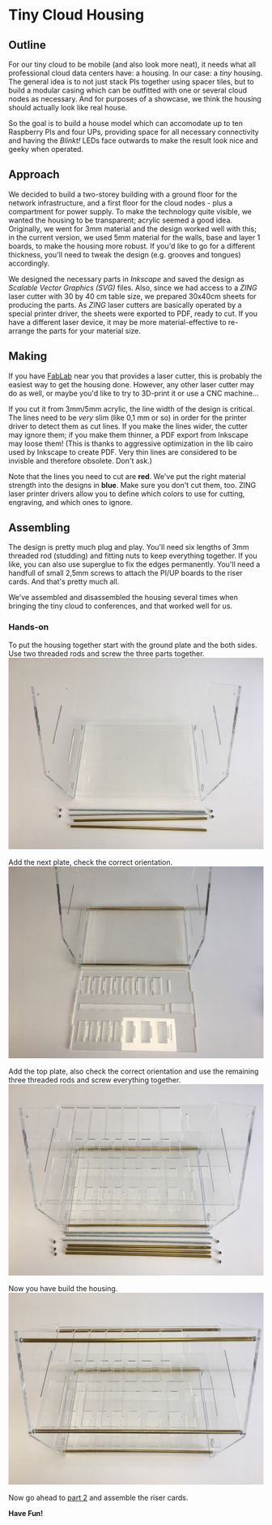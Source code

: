 # Tiny Cloud Housing

## Outline
For our tiny cloud to be mobile (and also look more neat), it needs what all
professional cloud data centers have: a housing. In our case: a _tiny_ housing.
The general idea is to not just stack PIs together using spacer tiles, but to
build a modular casing which can be outfitted with one or several cloud nodes
as necessary. And for purposes of a showcase, we think the housing should
actually look like real house.

So the goal is to build a house model which can accomodate up to ten Raspberry
PIs and four UPs, providing space for all necessary connectivity and having
the _Blinkt!_ LEDs face outwards to make the result look nice and geeky when
operated.

## Approach
We decided to build a two-storey building with a ground floor for the network
infrastructure, and a first floor for the cloud nodes - plus a compartment for
power supply. To make the technology quite visible, we wanted the housing to
be transparent; acrylic seemed a good idea. Originally, we went for 3mm material and the design worked well with this; in the current version, we used 5mm
material for the walls, base and layer 1 boards, to make the housing more
robust. If you'd like to go for a different thickness,
you'll need to tweak the design (e.g. grooves and tongues) accordingly.

We designed the necessary parts in _Inkscape_ and saved the design as _Scalable
Vector Graphics (SVG)_ files. Also, since we had access to a _ZING_ laser cutter
with 30 by 40 cm table size, we prepared 30x40cm sheets for producing the parts.
As _ZING_ laser cutters are basically operated by a special printer driver, the
sheets were exported to PDF, ready to cut.
If you have a different laser device, it may be more material-effective to
re-arrange the parts for your material size.

## Making
If you have [FabLab](https://en.wikipedia.org/wiki/Fab_lab) near you that provides a laser cutter, this is
probably the easiest way to get the housing done. However, any other laser cutter
may do as well, or maybe you'd like to try to 3D-print it or use a CNC machine...

If you cut it from 3mm/5mm acrylic, the line width of the design is critical. The
lines need to be _very_ slim (like 0,1 mm or so) in order for the printer driver
to detect them as cut lines. If you make the lines wider, the cutter may ignore
them; if you make them thinner, a PDF export from Inkscape may loose them!
(This is thanks to aggressive optimization in the lib cairo used by Inkscape
to create PDF. Very thin lines are considered to be invisble and therefore
obsolete. Don't ask.)

Note that the lines you need to cut are **red**. We've put the right material
strength into the designs in **blue**. Make sure you don't cut them, too. ZING
laser printer drivers allow you to define which colors to use for cutting,
engraving, and which ones to ignore.

## Assembling
The design is pretty much plug and play. You'll need six lengths of 3mm threaded
rod (studding) and fitting nuts to keep everything together. If you like, you
can also use superglue to fix the edges permanently. You'll need a handfull of
small 2,5mm screws to attach the PI/UP boards to the riser cards. And that's
pretty much all.

We've assembled and disassembled the housing several times when bringing
the tiny cloud to conferences, and that worked well for us.

### Hands-on

To put the housing together start with the ground plate and the both sides. Use two threaded rods and screw the three parts together.
![](images/assembling01.jpg)

Add the next plate, check the correct orientation.
![](images/assembling02.jpg)

Add the top plate, also check the correct orientation and use the remaining three threaded rods and screw everything together.
![](images/assembling04.jpg)

Now you have build the housing.
![](images/assembling05.jpg)

Now go ahead to [part 2](./RISERCARDS.md) and assemble the riser cards.

**Have Fun!**
